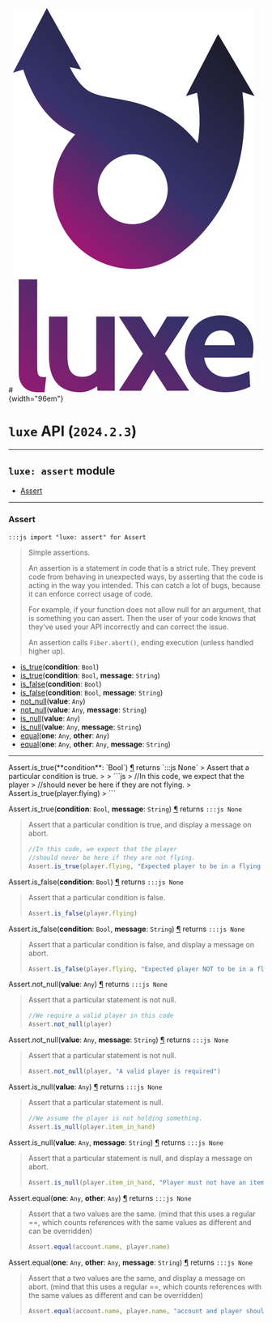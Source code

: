 #![](../../../images/luxe-dark.svg){width="96em"}

# `luxe` API (`2024.2.3`)  


---

## `luxe: assert` module

- [Assert](#assert)   

---

### Assert
`:::js import "luxe: assert" for Assert`
> Simple assertions.
> 
> An assertion is a statement in code that is a strict rule.
> They prevent code from behaving in unexpected ways, by asserting that the code is acting in the way you intended.
> This can catch a lot of bugs, because it can enforce correct usage of code.
> 
> For example, if your function does not allow null for an argument, that is something you can assert.
> Then the user of your code knows that they've used your API incorrectly and can correct the issue.
> 
> An assertion calls `Fiber.abort()`, ending execution (unless handled higher up).

- [is_true](#Assert.is_true)(**condition**: `Bool`)
- [is_true](#Assert.is_true+2)(**condition**: `Bool`, **message**: `String`)
- [is_false](#Assert.is_false)(**condition**: `Bool`)
- [is_false](#Assert.is_false+2)(**condition**: `Bool`, **message**: `String`)
- [not_null](#Assert.not_null)(**value**: `Any`)
- [not_null](#Assert.not_null+2)(**value**: `Any`, **message**: `String`)
- [is_null](#Assert.is_null)(**value**: `Any`)
- [is_null](#Assert.is_null+2)(**value**: `Any`, **message**: `String`)
- [equal](#Assert.equal+2)(**one**: `Any`, **other**: `Any`)
- [equal](#Assert.equal+3)(**one**: `Any`, **other**: `Any`, **message**: `String`)

<hr/>
<endpoint module="luxe: assert" class="Assert" signature="is_true(condition : Bool)"></endpoint>
<signature id="Assert.is_true">Assert.is_true(**condition**: `Bool`)
<a class="headerlink" href="#Assert.is_true" title="Permanent link">¶</a></signature>
<span class='api_ret'>returns</span> `:::js None`
> Assert that a particular condition is true.
> 
>   ```js
>   //In this code, we expect that the player
>   //should never be here if they are not flying.
>   Assert.is_true(player.flying)
>   ```   

<endpoint module="luxe: assert" class="Assert" signature="is_true(condition : Bool, message : String)"></endpoint>
<signature id="Assert.is_true+2">Assert.is_true(**condition**: `Bool`, **message**: `String`)
<a class="headerlink" href="#Assert.is_true+2" title="Permanent link">¶</a></signature>
<span class='api_ret'>returns</span> `:::js None`
> Assert that a particular condition is true, and display a message on abort.
> 
>   ```js
>   //In this code, we expect that the player
>   //should never be here if they are not flying.
>   Assert.is_true(player.flying, "Expected player to be in a flying state")
>   ```   

<endpoint module="luxe: assert" class="Assert" signature="is_false(condition : Bool)"></endpoint>
<signature id="Assert.is_false">Assert.is_false(**condition**: `Bool`)
<a class="headerlink" href="#Assert.is_false" title="Permanent link">¶</a></signature>
<span class='api_ret'>returns</span> `:::js None`
> Assert that a particular condition is false.
> 
>   ```js
>   Assert.is_false(player.flying)
>   ```   

<endpoint module="luxe: assert" class="Assert" signature="is_false(condition : Bool, message : String)"></endpoint>
<signature id="Assert.is_false+2">Assert.is_false(**condition**: `Bool`, **message**: `String`)
<a class="headerlink" href="#Assert.is_false+2" title="Permanent link">¶</a></signature>
<span class='api_ret'>returns</span> `:::js None`
> Assert that a particular condition is false, and display a message on abort.
> 
>   ```js
>   Assert.is_false(player.flying, "Expected player NOT to be in a flying state")
>   ```   

<endpoint module="luxe: assert" class="Assert" signature="not_null(value : Any)"></endpoint>
<signature id="Assert.not_null">Assert.not_null(**value**: `Any`)
<a class="headerlink" href="#Assert.not_null" title="Permanent link">¶</a></signature>
<span class='api_ret'>returns</span> `:::js None`
> Assert that a particular statement is not null.
> 
>   ```js
>   //We require a valid player in this code
>   Assert.not_null(player)
>   ```   

<endpoint module="luxe: assert" class="Assert" signature="not_null(value : Any, message : String)"></endpoint>
<signature id="Assert.not_null+2">Assert.not_null(**value**: `Any`, **message**: `String`)
<a class="headerlink" href="#Assert.not_null+2" title="Permanent link">¶</a></signature>
<span class='api_ret'>returns</span> `:::js None`
> Assert that a particular statement is not null.
> 
>   ```js
>   Assert.not_null(player, "A valid player is required")
>   ```   

<endpoint module="luxe: assert" class="Assert" signature="is_null(value : Any)"></endpoint>
<signature id="Assert.is_null">Assert.is_null(**value**: `Any`)
<a class="headerlink" href="#Assert.is_null" title="Permanent link">¶</a></signature>
<span class='api_ret'>returns</span> `:::js None`
> Assert that a particular statement is null.
> 
>   ```js
>   //We assume the player is not holding something.
>   Assert.is_null(player.item_in_hand)
>   ```   

<endpoint module="luxe: assert" class="Assert" signature="is_null(value : Any, message : String)"></endpoint>
<signature id="Assert.is_null+2">Assert.is_null(**value**: `Any`, **message**: `String`)
<a class="headerlink" href="#Assert.is_null+2" title="Permanent link">¶</a></signature>
<span class='api_ret'>returns</span> `:::js None`
> Assert that a particular statement is null, and display a message on abort.
> 
>   ```js
>   Assert.is_null(player.item_in_hand, "Player must not have an item in hand when calling this")
>   ```   

<endpoint module="luxe: assert" class="Assert" signature="equal(one : Any, other : Any)"></endpoint>
<signature id="Assert.equal+2">Assert.equal(**one**: `Any`, **other**: `Any`)
<a class="headerlink" href="#Assert.equal+2" title="Permanent link">¶</a></signature>
<span class='api_ret'>returns</span> `:::js None`
> Assert that a two values are the same.
> (mind that this uses a regular ==, which counts references with the same values as different and can be overridden)
> 
>   ```js
>   Assert.equal(account.name, player.name)
>   ```   

<endpoint module="luxe: assert" class="Assert" signature="equal(one : Any, other : Any, message : String)"></endpoint>
<signature id="Assert.equal+3">Assert.equal(**one**: `Any`, **other**: `Any`, **message**: `String`)
<a class="headerlink" href="#Assert.equal+3" title="Permanent link">¶</a></signature>
<span class='api_ret'>returns</span> `:::js None`
> Assert that a two values are the same, and display a message on abort.
> (mind that this uses a regular ==, which counts references with the same values as different and can be overridden)
> 
>   ```js
>   Assert.equal(account.name, player.name, "account and player should always have the same name")
>   ```   

